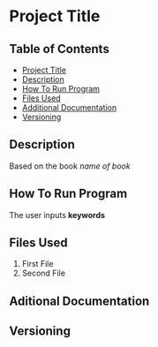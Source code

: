 # Project Title
## Table of Contents

- [Project Title](#Project-Title)
- [Description](#Description)
- [How To Run Program](#How-to-run-program)
- [Files Used](#Files-used)
- [Additional Documentation](#Additional-documentation)
- [Versioning](#Versioning)

## Description
Based on the book *name of book*
## How To Run Program
The user inputs **keywords** 
## Files Used
1. First File
2. Second File
## Aditional Documentation
## Versioning
